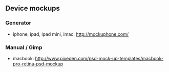 ## Device mockups

### Generator
- iphone, ipad, ipad mini, imac: http://mockuphone.com/

### Manual / Gimp
- macbook: http://www.pixeden.com/psd-mock-up-templates/macbook-pro-retina-psd-mockup

